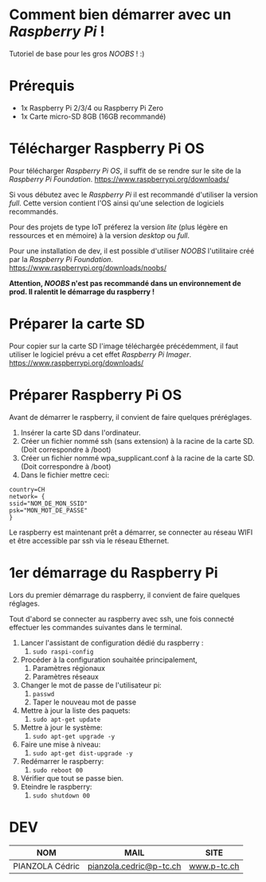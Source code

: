 # Comment bien démarrer avec un *Raspberry Pi* !
Tutoriel de base pour les gros *NOOBS* ! :)

# Prérequis
* 1x Raspberry Pi 2/3/4 ou Raspberry Pi Zero
* 1x Carte micro-SD 8GB (16GB recommandé)

# Télécharger Raspberry Pi OS
Pour télécharger *Raspberry Pi OS*, il suffit de se rendre sur le site de la *Raspberry Pi Foundation*.
https://www.raspberrypi.org/downloads/

Si vous débutez avec le *Raspberry Pi* il est recommandé d'utiliser la version *full*. Cette version contient l'OS ainsi qu'une selection de logiciels recommandés.

Pour des projets de type IoT préferez la version *lite* (plus légère en ressources et en mémoire) à la version *desktop* ou *full*.

Pour une installation de dev, il est possible d'utiliser *NOOBS* l'utilitaire créé par la *Raspberry Pi Foundation*.
https://www.raspberrypi.org/downloads/noobs/

**Attention, *NOOBS* n'est pas recommandé dans un environnement de prod. Il ralentit le démarrage du raspberry !**

# Préparer la carte SD
Pour copier sur la carte SD l'image téléchargée précédemment, il faut utiliser le logiciel prévu a cet effet *Raspberry Pi Imager*.
https://www.raspberrypi.org/downloads/

# Préparer Raspberry Pi OS
Avant de démarrer le raspberry, il convient de faire quelques préréglages.
1. Insérer la carte SD dans l'ordinateur.
2. Créer un fichier nommé ssh (sans extension) à la racine de la carte SD. (Doit correspondre à /boot)
3. Créer un fichier nommé wpa_supplicant.conf à la racine de la carte SD. (Doit correspondre à /boot)
4. Dans le fichier mettre ceci:
```
country=CH
network= {
ssid="NOM_DE_MON_SSID"
psk="MON_MOT_DE_PASSE"   
}
```
Le raspberry est maintenant prêt a démarrer, se connecter au réseau WIFI et être accessible par ssh via le réseau Ethernet.

# 1er démarrage du Raspberry Pi
Lors du premier démarrage du raspberry, il convient de faire quelques réglages.

Tout d'abord se connecter au raspberry avec ssh, une fois connecté effectuer les commandes suivantes dans le terminal.

1. Lancer l'assistant de configuration dédié du raspberry :
    1. `sudo raspi-config`
2. Procéder à la configuration souhaitée principalement,
    1. Paramètres régionaux
    2. Paramètres réseaux
3. Changer le mot de passe de l'utilisateur pi: 
    1. `passwd`
    2. Taper le nouveau mot de passe
4. Mettre à jour la liste des paquets:
    1. `sudo apt-get update`
5. Mettre à jour le système:
    1. `sudo apt-get upgrade -y`
6. Faire une mise à niveau:
    1. `sudo apt-get dist-upgrade -y`
7. Redémarrer le raspberry:
    1. `sudo reboot 00`
8. Vérifier que tout se passe bien.
9. Eteindre le raspberry:
    1. `sudo shutdown 00`

# DEV
NOM | MAIL | SITE
----|------|------
PIANZOLA Cédric | pianzola.cedric@p-tc.ch | www.p-tc.ch
